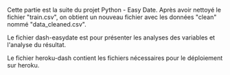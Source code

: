 Cette partie est la suite du projet Python - Easy Date.
Après avoir nettoyé le fichier "train.csv", on obtient un nouveau fichier avec les données "clean" nommé "data_cleaned.csv".

Le fichier dash-easydate est pour présenter les analyses des variables et l'analyse du résultat.

Le fichier heroku-dash contient les fichiers nécessaires pour le déploiement sur heroku.
